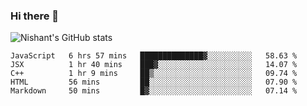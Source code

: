 ### Hi there 👋

<!--
**phoenixx1/phoenixx1** is a ✨ _special_ ✨ repository because its `README.md` (this file) appears on your GitHub profile.

Here are some ideas to get you started:

- 🔭 I’m currently working on ...
- 🌱 I’m currently learning ...
- 👯 I’m looking to collaborate on ...
- 🤔 I’m looking for help with ...
- 💬 Ask me about ...
- 📫 How to reach me: ...
- 😄 Pronouns: ...
- ⚡ Fun fact: ...
-->

![Nishant's GitHub stats](https://github-readme-stats.vercel.app/api?username=phoenixx1&count_private=true)   
<!--START_SECTION:waka-->
```text
JavaScript   6 hrs 57 mins   ██████████████▓░░░░░░░░░░   58.63 % 
JSX          1 hr 40 mins    ███▓░░░░░░░░░░░░░░░░░░░░░   14.07 % 
C++          1 hr 9 mins     ██▒░░░░░░░░░░░░░░░░░░░░░░   09.74 % 
HTML         56 mins         ██░░░░░░░░░░░░░░░░░░░░░░░   07.90 % 
Markdown     50 mins         █▓░░░░░░░░░░░░░░░░░░░░░░░   07.14 % 
```
<!--END_SECTION:waka-->
